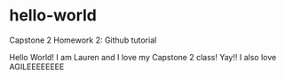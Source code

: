 # hello-world
Capstone 2 Homework 2: Github tutorial


Hello World!
I am Lauren and I love my Capstone 2 class! Yay!!
I also love AGILEEEEEEEE
